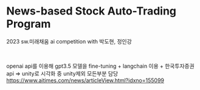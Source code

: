 # News-based Stock Auto-Trading Program
2023 sw.미래채움 ai competition with 박도현, 정인강

<br>

openai api를 이용해 gpt3.5 모델을 fine-tuning + langchain 이용 + 한국투자증권 api => unity로 시각화
중 unity제외 모든부분 담당
<https://www.aitimes.com/news/articleView.html?idxno=155099>
